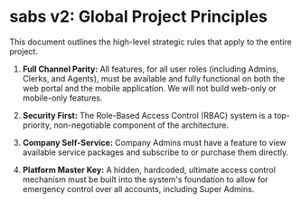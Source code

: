# sabs v2: Global Project Principles

This document outlines the high-level strategic rules that apply to the entire project.

1.  **Full Channel Parity:** All features, for all user roles (including Admins, Clerks, and Agents), must be available and fully functional on both the web portal and the mobile application. We will not build web-only or mobile-only features.

2.  **Security First:** The Role-Based Access Control (RBAC) system is a top-priority, non-negotiable component of the architecture.

3.  **Company Self-Service:** Company Admins must have a feature to view available service packages and subscribe to or purchase them directly.

4.  **Platform Master Key:** A hidden, hardcoded, ultimate access control mechanism must be built into the system's foundation to allow for emergency control over all accounts, including Super Admins.